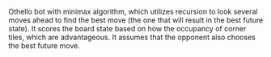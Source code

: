 Othello bot with minimax algorithm, which utilizes recursion to look several moves ahead to find the best move (the one that will result in the best future state). It scores the board state based on how the occupancy of corner tiles, which are advantageous. It assumes that the opponent also chooses the best future move. 